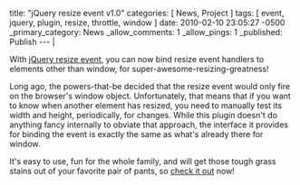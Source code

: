 title: "jQuery resize event v1.0"
categories: [ News, Project ]
tags: [ event, jquery, plugin, resize, throttle, window ]
date: 2010-02-10 23:05:27 -0500
_primary_category: News
_allow_comments: 1
_allow_pings: 1
_published: Publish
--- |

With [jQuery resize event][plugin], you can now bind resize event handlers to elements other than window, for super-awesome-resizing-greatness!

Long ago, the powers-that-be decided that the resize event would only fire on the browser's window object. Unfortunately, that means that if you want to know when another element has resized, you need to manually test its width and height, periodically, for changes. While this plugin doesn't do anything fancy internally to obviate that approach, the interface it provides for binding the event is exactly the same as what's already there for window.

It's easy to use, fun for the whole family, and will get those tough grass stains out of your favorite pair of pants, so [check it out][plugin] now!

  [plugin]: http://benalman.com/projects/jquery-resize-plugin/
